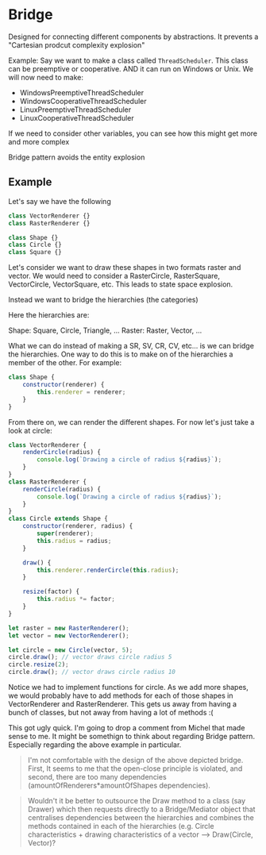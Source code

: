 # Bridge

Designed for connecting different components by abstractions. It prevents a "Cartesian prodcut complexity explosion"

Example:
Say we want to make a class called `ThreadScheduler`. This class can be preemptive or cooperative. AND it can run on Windows or Unix. We will now need to make:

-   WindowsPreemptiveThreadScheduler
-   WindowsCooperativeThreadScheduler
-   LinuxPreemptiveThreadScheduler
-   LinuxCooperativeThreadScheduler

If we need to consider other variables, you can see how this might get more and more complex

Bridge pattern avoids the entity explosion

## Example

Let's say we have the following

```js
class VectorRenderer {}
class RasterRenderer {}

class Shape {}
class Circle {}
class Square {}
```

Let's consider we want to draw these shapes in two formats raster and vector. We would need to consider a RasterCircle, RasterSquare, VectorCircle, VectorSquare, etc. This leads to state space explosion.

Instead we want to bridge the hierarchies (the categories)

Here the hierarchies are:

Shape: Square, Circle, Triangle, ...
Raster: Raster, Vector, ...

What we can do instead of making a SR, SV, CR, CV, etc...
is we can bridge the hierarchies. One way to do this is to make on of the hierarchies a member of the other. For example:

```js
class Shape {
    constructor(renderer) {
        this.renderer = renderer;
    }
}
```

From there on, we can render the different shapes. For now let's just take a look at circle:

```js
class VectorRenderer {
    renderCircle(radius) {
        console.log(`Drawing a circle of radius ${radius}`);
    }
}
class RasterRenderer {
    renderCircle(radius) {
        console.log(`Drawing a circle of radius ${radius}`);
    }
}
class Circle extends Shape {
    constructor(renderer, radius) {
        super(renderer);
        this.radius = radius;
    }

    draw() {
        this.renderer.renderCircle(this.radius);
    }

    resize(factor) {
        this.radius *= factor;
    }
}

let raster = new RasterRenderer();
let vector = new VectorRenderer();

let circle = new Circle(vector, 5);
circle.draw(); // vector draws circle radius 5
circle.resize(2);
circle.draw(); // vector draws circle radius 10
```

Notice we had to implement functions for circle. As we add more shapes, we would probably have to add methods for each of those shapes in VectorRenderer and RasterRenderer. This gets us away from having a bunch of classes, but not away from having a lot of methods :(

This got ugly quick. I'm going to drop a comment from Michel that made sense to me. It might be somethign to think about regarding Bridge pattern. Especially regarding the above example in particular.

> I'm not comfortable with the design of the above depicted bridge. First, It seems to me that the open-close principle is violated, and second, there are too many dependencies (amountOfRenderers\*amountOfShapes dependencies).

> Wouldn't it be better to outsource the Draw method to a class (say Drawer) which then requests directly to a Bridge/Mediator object that centralises dependencies between the hierarchies and combines the methods contained in each of the hierarchies (e.g. Circle characteristics + drawing characteristics of a vector --> Draw(Circle, Vector)?
